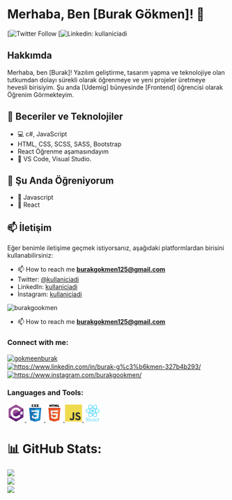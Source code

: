 # Merhaba, Ben [Burak Gökmen]! 👋

[![Twitter Follow](https://twitter.com/gokmeenburak)
[![Linkedin: kullaniciadi](https://www.linkedin.com/in/burak-g%C3%B6kmen-327b4b293/)

## Hakkımda

Merhaba, ben [Burak]! Yazılım geliştirme, tasarım yapma ve teknolojiye olan tutkumdan dolayı sürekli olarak öğrenmeye ve yeni projeler üretmeye hevesli birisiyim. Şu anda [Udemig] bünyesinde [Frontend] öğrencisi olarak Öğrenim Görmekteyim.

## 🚀 Beceriler ve Teknolojiler

- 💻 c#, JavaScript
- HTML, CSS, SCSS, SASS, Bootstrap
- React Öğrenme aşamasındayım
- 🔧 VS Code, Visual Studio.

## 🌱 Şu Anda Öğreniyorum

- 🎯 Javascript
- 🚀 React

## 📫 İletişim

Eğer benimle iletişime geçmek istiyorsanız, aşağıdaki platformlardan birisini kullanabilirsiniz:

- 📫 How to reach me **burakgokmen125@gmail.com**
- Twitter: [@kullaniciadi](https://twitter.com/gokmeenburak)
- LinkedIn: [kullaniciadi](https://www.linkedin.com/in/burak-g%C3%B6kmen-327b4b293/)
- İnstagram: [kullaniciadi](https://www.instagram.com/burakgookmen/)

  
<p align="left"> <img src="https://komarev.com/ghpvc/?username=burakgookmen&label=Profile%20views&color=0e75b6&style=flat" alt="burakgookmen" /> </p>

- 📫 How to reach me **burakgokmen125@gmail.com**

<h3 align="left">Connect with me:</h3>
<p align="left">
<a href="https://twitter.com/gokmeenburak" target="blank"><img align="center" src="https://raw.githubusercontent.com/rahuldkjain/github-profile-readme-generator/master/src/images/icons/Social/twitter.svg" alt="gokmeenburak" height="30" width="40" /></a>
<a href="https://linkedin.com/in/https://www.linkedin.com/in/burak-g%c3%b6kmen-327b4b293/" target="blank"><img align="center" src="https://raw.githubusercontent.com/rahuldkjain/github-profile-readme-generator/master/src/images/icons/Social/linked-in-alt.svg" alt="https://www.linkedin.com/in/burak-g%c3%b6kmen-327b4b293/" height="30" width="40" /></a>
<a href="https://instagram.com/https://www.instagram.com/burakgookmen/" target="blank"><img align="center" src="https://raw.githubusercontent.com/rahuldkjain/github-profile-readme-generator/master/src/images/icons/Social/instagram.svg" alt="https://www.instagram.com/burakgookmen/" height="30" width="40" /></a>
</p>

<h3 align="left">Languages and Tools:</h3>
<p align="left"> <a href="https://www.w3schools.com/cs/" target="_blank" rel="noreferrer"> <img src="https://raw.githubusercontent.com/devicons/devicon/master/icons/csharp/csharp-original.svg" alt="csharp" width="40" height="40"/> </a> <a href="https://www.w3schools.com/css/" target="_blank" rel="noreferrer"> <img src="https://raw.githubusercontent.com/devicons/devicon/master/icons/css3/css3-original-wordmark.svg" alt="css3" width="40" height="40"/> </a> <a href="https://www.w3.org/html/" target="_blank" rel="noreferrer"> <img src="https://raw.githubusercontent.com/devicons/devicon/master/icons/html5/html5-original-wordmark.svg" alt="html5" width="40" height="40"/> </a> <a href="https://developer.mozilla.org/en-US/docs/Web/JavaScript" target="_blank" rel="noreferrer"> <img src="https://raw.githubusercontent.com/devicons/devicon/master/icons/javascript/javascript-original.svg" alt="javascript" width="40" height="40"/> </a> <a href="https://reactjs.org/" target="_blank" rel="noreferrer"> <img src="https://raw.githubusercontent.com/devicons/devicon/master/icons/react/react-original-wordmark.svg" alt="react" width="40" height="40"/> </a> </p>

# 📊 GitHub Stats:
![](https://github-readme-stats.vercel.app/api?username=burakgookmen&theme=dark&hide_border=false&include_all_commits=false&count_private=false)<br/>
![](https://github-readme-streak-stats.herokuapp.com/?user=burakgookmen&theme=dark&hide_border=false)<br/>
![](https://github-readme-stats.vercel.app/api/top-langs/?username=burakgookmen&theme=dark&hide_border=false&include_all_commits=false&count_private=false&layout=compact)

<!-- Proudly created with GPRM ( https://gprm.itsvg.in ) -->
